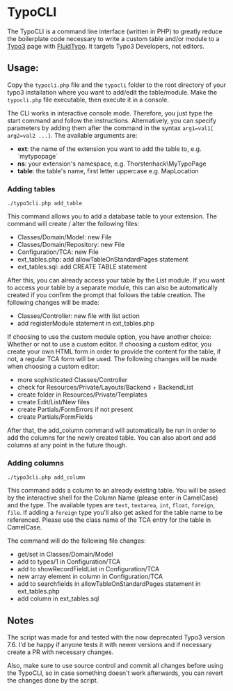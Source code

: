 # TypoCLI
The TypoCLI is a command line interface (written in PHP) to greatly reduce the boilerplate code necessary to write a custom table and/or module to a [Typo3](https://typo3.org) page with [FluidTypo](https://fluidtypo3.org). It targets Typo3 Developers, not editors.

## Usage:
Copy the `typocli.php` file and the `typocli` folder to the root directory of your typo3 installation where you want to add/edit the table/module. Make the `typocli.php` file executable, then execute it in a console.

The CLI works in interactive console mode. Therefore, you just type the start command and follow the instructions. Alternatively, you can specify parameters by adding them after the command in the syntax `arg1=val1[ arg2=val2 ...]`. The available arguments are:

- __ext__: the name of the extension you want to add the table to, e.g. ´mytypopage´
- __ns__: your extension's namespace, e.g. Thorstenhack\MyTypoPage
- __table__: the table's name, first letter uppercase e.g. MapLocation

### Adding tables
```
./typo3cli.php add_table
```
This command allows you to add a database table to your extension. The command will create / alter the following files:

- Classes/Domain/Model: new File
- Classes/Domain/Repository: new File
- Configuration/TCA: new File
- ext_tables.php: add allowTableOnStandardPages statement
- ext_tables.sql: add CREATE TABLE statement

After this, you can already access your table by the List module. If you want to access your table by a separate module, this can also be automatically created if you confirm the prompt that follows the table creation. The following changes will be made:

- Classes/Controller: new file with list action
- add registerModule statement in ext_tables.php

If choosing to use the custom module option, you have another choice: Whether or not to use a custom editor. If choosing a custom editor, you create your own HTML form in order to provide the content for the table, if not, a regular TCA form will be used. The following changes will be made when choosing a custom editor:

- more sophisticated Classes/Controller
- check for Resources/Private/Layouts/Backend + BackendList
- create folder in Resources/Private/Templates
- create Edit/List/New files
- create Partials/FormErrors if not present
- create Partials/FormFields

After that, the add_column command will automatically be run in order to add the columns for the newly created table. You can also abort and add columns at any point in the future though.

### Adding columns
```
./typo3cli.php add_column
```
This command adds a column to an already existing table. You will be asked by the interactive shell for the Column Name (please enter in CamelCase) and the type. The available types are `text`, `textarea`, `int`, `float`, `foreign`, `file`. If adding a `foreign` type you'll also get asked for the table name to be referenced. Please use the class name of the TCA entry for the table in CamelCase.

The command will do the following file changes:
- get/set in Classes/Domain/Model
- add to types/1 in Configuration/TCA
- add to showRecordFieldList in Configuration/TCA
- new array element in column in Configuration/TCA
- add to searchfields in allowTableOnStandardPages statement in ext_tables.php
- add column in ext_tables.sql

## Notes
The script was made for and tested with the now deprecated Typo3 version 7.6. I'd be happy if anyone tests it with newer versions and if necessary create a PR with necessary changes.  

Also, make sure to use source control and commit all changes before using the TypoCLI, so in case something doesn't work afterwards, you can revert the changes done by the script.